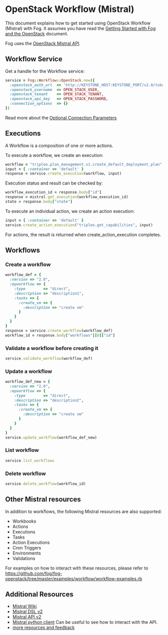 # OpenStack Workflow (Mistral)

This document explains how to get started using OpenStack Workflow (Mistral) with Fog. It assumes you have read the [Getting Started with Fog and the OpenStack](getting_started.md) document.

Fog uses the [OpenStack Mistral API](http://docs.openstack.org/developer/mistral/developer/webapi/v2.html).

## Workflow Service

Get a handle for the Workflow service:

```ruby
service = Fog::Workflow::OpenStack.new({
  :openstack_auth_url  => 'http://KEYSTONE_HOST:KEYSTONE_PORT/v2.0/tokens', # OpenStack Keystone endpoint
  :openstack_username  => OPEN_STACK_USER,                                  # Your OpenStack Username
  :openstack_tenant    => OPEN_STACK_TENANT,                                # Your tenant id
  :openstack_api_key   => OPEN_STACK_PASSWORD,                              # Your OpenStack Password
  :connection_options  => {}                                                # Optional
})
```

Read more about the [Optional Connection Parameters](common/connection_params.md)

## Executions

A Workflow is a composition of one or more actions.

To execute a workflow, we create an execution:

```ruby
workflow = "tripleo.plan_management.v1.create_default_deployment_plan"
input = { :container => 'default' }
response = service.create_execution(workflow, input)
```

Execution status and result can be checked by:

```ruby
workflow_execution_id = response.body["id"]
response = mistral.get_execution(workflow_execution_id)
state = response.body["state"]
```

To execute an individual action, we create an action execution:

```ruby
input = { :container => 'default' }
service.create_action_execution("tripleo.get_capabilities", input)
```

For actions, the result is returned when create_action_execution completes.

## Workflows

### Create a workflow

```ruby
workflow_def = {
  :version => "2.0",
  :myworkflow => {
    :type        => "direct",
    :description => "description1",
    :tasks => {
      :create_vm => {
        :description => "create vm"
      }
    }
  }
}
response = service.create_workflow(workflow_def)
workflow_id = response.body["workflows"][0]["id"]
```

### Validate a workflow before creating it

```ruby
service.validate_workflow(workflow_def)
```

### Update a workflow

```ruby
workflow_def_new = {
  :version => "2.0",
  :myworkflow => {
    :type        => "direct",
    :description => "description2",
    :tasks => {
      :create_vm => {
        :description => "create vm"
      }
    }
  }
}
service.update_workflow(workflow_def_new)
```

### List workflow

```ruby
service.list_workflows
```

### Delete workflow

```ruby
service.delete_workflow(workflow_id)
```

## Other Mistral resources

In addition to workflows, the following Mistral resources are also supported:

* Workbooks
* Actions
* Executions
* Tasks
* Action Executions
* Cron Triggers
* Environments
* Validations

For examples on how to interact with these resources, please refer to
https://github.com/fog/fog-openstack/tree/master/examples/workflow/workflow-examples.rb

## Additional Resources

* [Mistral Wiki](https://wiki.openstack.org/wiki/Mistral)
* [Mistral DSL v2](http://docs.openstack.org/developer/mistral/dsl/dsl_v2.html)
* [Mistral API v2](http://docs.openstack.org/developer/mistral/developer/webapi/v2.html)
* [Mistral python client](https://github.com/openstack/python-mistralclient) Can be useful to see how to interact with the API.
* [more resources and feedback](common/resources.md)
